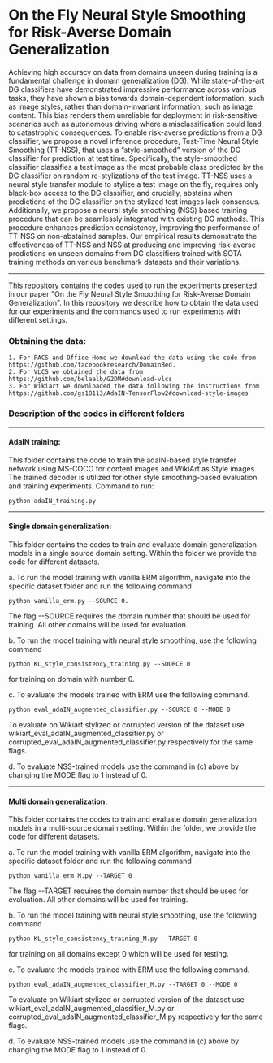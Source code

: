 # On the Fly Neural Style Smoothing for Risk-Averse Domain Generalization

Achieving high accuracy on data from domains unseen during training is a fundamental challenge in domain generalization (DG). While state-of-the-art DG classifiers have demonstrated impressive performance across various tasks, they have shown a bias towards domain-dependent information, such as image styles, rather than domain-invariant information, such as image content. This bias renders them unreliable for deployment in risk-sensitive scenarios such as autonomous driving where a misclassification could lead to catastrophic consequences. To enable risk-averse predictions from a DG classifier, we propose a novel inference procedure, Test-Time Neural Style Smoothing (TT-NSS), that uses a “style-smoothed” version of the DG classifier for prediction at test time. Specifically, the style-smoothed classifier classifies a test image as the most probable class predicted by the DG classifier on random re-stylizations of the test image. TT-NSS uses a neural style transfer module to stylize a test image on the fly, requires only black-box access to the DG classifier, and crucially, abstains when predictions of the DG classifier on the stylized test images lack consensus. Additionally, we propose a neural style smoothing (NSS) based training procedure that can be seamlessly integrated with existing DG methods. This procedure enhances prediction consistency, improving the performance of TT-NSS on non-abstained samples. Our empirical results demonstrate the effectiveness of TT-NSS and NSS at producing and improving risk-averse predictions on unseen domains from DG classifiers trained with SOTA training methods on various benchmark datasets and their variations.

<hr>
This repository contains the codes used to run the experiments presented in our paper "On the Fly Neural Style Smoothing for Risk-Averse Domain Generalization". 
In this repository we describe how to obtain the data used for our experiments and the commands used to run experiments with different settings.

### Obtaining the data:
    1. For PACS and Office-Home we download the data using the code from https://github.com/facebookresearch/DomainBed.
    2. For VLCS we obtained the data from https://github.com/belaalb/G2DM#download-vlcs
    3. For Wikiart we downloaded the data following the instructions from https://github.com/gs18113/AdaIN-TensorFlow2#download-style-images

### Description of the codes in different folders
<hr>

#### AdaIN training: 
This folder contains the code to train the adaIN-based style transfer network using MS-COCO for content images and WikiArt as Style images. The trained decoder is utilized for other style smoothing-based evaluation and training experiments.  Command to run: 

    python adaIN_training.py
    
<hr>

#### Single domain generalization: 
This folder contains the codes to train and evaluate domain generalization models in a single source domain setting.
Within the folder we provide the code for different datasets.
    
a. To run the model training with vanilla ERM algorithm, navigate into the specific dataset folder and run the following command 
    
    python vanilla_erm.py --SOURCE 0. 
    
The flag --SOURCE requires the domain number that should be used for training. All other domains will be used for
evaluation.

b. To run the model training with neural style smoothing, use the following command

    python KL_style_consistency_training.py --SOURCE 0 
    
for training on domain with number 0.

c. To evaluate the models trained with ERM use the following command. 
    
    python eval_adaIN_augmented_classifier.py --SOURCE 0 --MODE 0
    
To evaluate on Wikiart stylized or corrupted version of the dataset use wikiart_eval_adaIN_augmented_classifier.py 
or corrupted_eval_adaIN_augmented_classifier.py respectively for the same flags.

d. To evaluate NSS-trained models use the command in (c) above by changing the MODE flag to 1 instead of 0.
        
<hr>

#### Multi domain generalization:
This folder contains the codes to train and evaluate domain generalization models in a multi-source domain setting.
Within the folder, we provide the code for different datasets.

a. To run the model training with vanilla ERM algorithm, navigate into the specific dataset folder and run the following command 
    
    python vanilla_erm_M.py --TARGET 0
    
The flag --TARGET requires the domain number that should be used for evaluation. All other domains will be used for
training.
    
b. To run the model training with neural style smoothing, use the following command

    python KL_style_consistency_training_M.py --TARGET 0 
    
for training on all domains except 0 which will be used for testing.

c. To evaluate the models trained with ERM use the following command. 

    python eval_adaIN_augmented_classifier_M.py --TARGET 0 --MODE 0
    
To evaluate on Wikiart stylized or corrupted version of the dataset use wikiart_eval_adaIN_augmented_classifier_M.py 
or corrupted_eval_adaIN_augmented_classifier_M.py respectively for the same flags.

d. To evaluate NSS-trained models use the command in (c) above by changing the MODE flag to 1 instead of 0.
    
